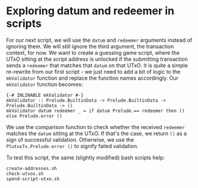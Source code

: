 # Exploring datum and redeemer in scripts

For our next script, we will use the `datum` and `redeemer` arguments instead of ignoring them. We will still ignore the third argument, the transaction context, for now. We want to create a guessing game script, where the UTxO sitting at the script address is unlocked if the submitting transaction sends a `redeemer` that matches that `datum` on that UTxO. It is quite a simple re-rewrite from our first script - we just need to add a bit of logic to the `mkValidator` function and replace the function names accordingly. Our `mkValidator` function becomes:

```
{-# INLINABLE mkValidator #-}
mkValidator :: Prelude.BuiltinData -> Prelude.BuiltinData -> Prelude.BuiltinData -> ()
mkValidator datum redeemer _ = if datum Prelude.== redeemer then () else Prelude.error ()
```

We use the comparison function to check whether the received `redeemer` matches the `datum` sitting at the UTxO. If that's the case, we return `()` as a sign of successful validation. Otherwise, we use the `PlutusTx.Prelude.error ()` to signify failed validation.

To test this script, the same (slightly modified) bash scripts help:

```
create-addresses.sh
check-utxos.sh
spend-script-utxo.sh
```